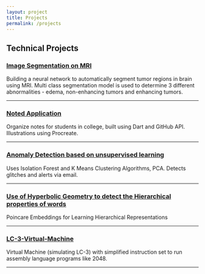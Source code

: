 ```yaml
---
layout: project
title: Projects
permalink: /projects
---
```

<!-- Write The Project Markdown here -->

## Technical Projects

### [Image Segmentation on MRI](https://github.com/Rajwrita/Brain-Tumor-Auto-Segmentation)
Building a neural network to automatically segment tumor regions in brain using MRI. Multi class segmentation model is used to determine 3 different abnormalities - edema, non-enhancing tumors and enhancing tumors. 

<hr>

### [Noted Application](https://github.com/dscnsec/noted-App)
Organize notes for students in college, built using Dart and GitHub API. Illustrations using Procreate.

<hr>

### [Anomaly Detection based on unsupervised learning]()
Uses Isolation Forest and K Means Clustering Algorithms, PCA. Detects glitches and alerts via email.

<hr>

### [Use of Hyperbolic Geometry to detect the Hierarchical properties of words](https://github.com/Rajwrita/Poincare-Embeddings)
Poincare Embeddings for Learning Hierarchical Representations

<hr>

### [LC-3-Virtual-Machine](https://github.com/Rajwrita/LC-3-Virtual-Machine)
Virtual Machine (simulating LC-3) with simplified instruction set to run assembly language programs like 2048. 

<hr>
